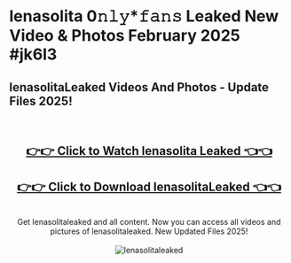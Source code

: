 # lenasolita 0𝚗𝚕𝚢*𝚏𝚊𝚗𝚜 Leaked New Video & Photos February 2025 #jk6l3

<h2>lenasolitaLeaked Videos And Photos - Update Files 2025!</h2>
<br>
<div align="center">
<h2><a href="https://mediaupload.pro?title=lenasolita&ref=11F" rel="nofollow">👉👉 Click to Watch lenasolita Leaked 👈👈</a></h2>
<h2><a href="https://mediaupload.pro?title=lenasolita&ref=11F" rel="nofollow">👉👉 Click to Download lenasolitaLeaked 👈👈</a></h2>
<br>
Get lenasolitaleaked and all content. Now you can access all videos and pictures of lenasolitaleaked. New Updated Files 2025!
<br>
<br>
<a href="https://mediaupload.pro?title=lenasolita&ref=11F" rel="nofollow" data-target="animated-image.originalLink"><img src="https://i.ibb.co/Gkj2r4b/banner.png" alt="lenasolitaleaked" style="max-width: 100%; display: inline-block;" data-target="animated-image.originalImage"></a>
</div>
<br>

